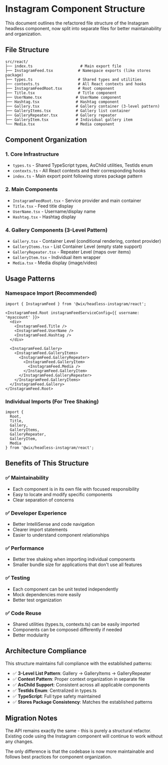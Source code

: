 # Instagram Component Structure

This document outlines the refactored file structure of the Instagram headless component, now split into separate files for better maintainability and organization.

## File Structure

```
src/react/
├── index.ts                     # Main export file
├── InstagramFeed.tsx           # Namespace exports (like stores package)
├── types.ts                    # Shared types and utilities
├── contexts.ts                 # All React contexts and hooks
├── InstagramFeedRoot.tsx       # Root component
├── Title.tsx                   # Title component
├── UserName.tsx               # UserName component
├── Hashtag.tsx                # Hashtag component
├── Gallery.tsx                # Gallery container (3-level pattern)
├── GalleryItems.tsx           # Gallery list container
├── GalleryRepeater.tsx        # Gallery repeater
├── GalleryItem.tsx            # Individual gallery item
└── Media.tsx                  # Media component
```

## Component Organization

### 1. **Core Infrastructure**
- `types.ts` - Shared TypeScript types, AsChild utilities, TestIds enum
- `contexts.ts` - All React contexts and their corresponding hooks
- `index.ts` - Main export point following stores package pattern

### 2. **Main Components**
- `InstagramFeedRoot.tsx` - Service provider and main container
- `Title.tsx` - Feed title display
- `UserName.tsx` - Username/display name
- `Hashtag.tsx` - Hashtag display

### 4. **Gallery Components (3-Level Pattern)**
- `Gallery.tsx` - Container Level (conditional rendering, context provider)
- `GalleryItems.tsx` - List Container Level (empty state support)
- `GalleryRepeater.tsx` - Repeater Level (maps over items)
- `GalleryItem.tsx` - Individual item wrapper
- `Media.tsx` - Media display (image/video)

## Usage Patterns

### Namespace Import (Recommended)
```tsx
import { InstagramFeed } from '@wix/headless-instagram/react';

<InstagramFeed.Root instagramFeedServiceConfig={{ username: 'myaccount' }}>
  <div>
    <InstagramFeed.Title />
    <InstagramFeed.UserName />
    <InstagramFeed.Hashtag />
  </div>

  <InstagramFeed.Gallery>
    <InstagramFeed.GalleryItems>
      <InstagramFeed.GalleryRepeater>
        <InstagramFeed.GalleryItem>
          <InstagramFeed.Media />
        </InstagramFeed.GalleryItem>
      </InstagramFeed.GalleryRepeater>
    </InstagramFeed.GalleryItems>
  </InstagramFeed.Gallery>
</InstagramFeed.Root>
```

### Individual Imports (For Tree Shaking)
```tsx
import {
  Root,
  Title,
  Gallery,
  GalleryItems,
  GalleryRepeater,
  GalleryItem,
  Media
} from '@wix/headless-instagram/react';
```

## Benefits of This Structure

### ✅ **Maintainability**
- Each component is in its own file with focused responsibility
- Easy to locate and modify specific components
- Clear separation of concerns

### ✅ **Developer Experience**
- Better IntelliSense and code navigation
- Clearer import statements
- Easier to understand component relationships

### ✅ **Performance**
- Better tree shaking when importing individual components
- Smaller bundle size for applications that don't use all features

### ✅ **Testing**
- Each component can be unit tested independently
- Mock dependencies more easily
- Better test organization

### ✅ **Code Reuse**
- Shared utilities (types.ts, contexts.ts) can be easily imported
- Components can be composed differently if needed
- Better modularity

## Architecture Compliance

This structure maintains full compliance with the established patterns:

- ✅ **3-Level List Pattern**: Gallery → GalleryItems → GalleryRepeater
- ✅ **Context Pattern**: Proper context organization in separate file
- ✅ **AsChild Support**: Consistent across all applicable components
- ✅ **TestIds Enum**: Centralized in types.ts
- ✅ **TypeScript**: Full type safety maintained
- ✅ **Stores Package Consistency**: Matches the established patterns

## Migration Notes

The API remains exactly the same - this is purely a structural refactor. Existing code using the Instagram component will continue to work without any changes.

The only difference is that the codebase is now more maintainable and follows best practices for component organization.

